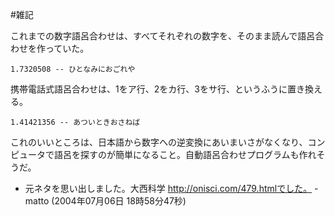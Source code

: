 #雑記

これまでの数字語呂合わせは、すべてそれぞれの数字を、そのまま読んで語呂合わせを作っていた。

```
1.7320508 -- ひとなみにおごれや
```
携帯電話式語呂合わせは、1をア行、2をカ行、3をサ行、というふうに置き換える。

```
1.41421356 -- あついときおさねば
```
これのいいところは、日本語から数字への逆変換にあいまいさがなくなり、コンピュータで語呂を探すのが簡単になること。自動語呂合わせプログラムも作れそうだ。

* 元ネタを思い出しました。大西科学 http://onisci.com/479.htmlでした。 - matto (2004年07月06日 18時58分47秒)
<!--  -->


